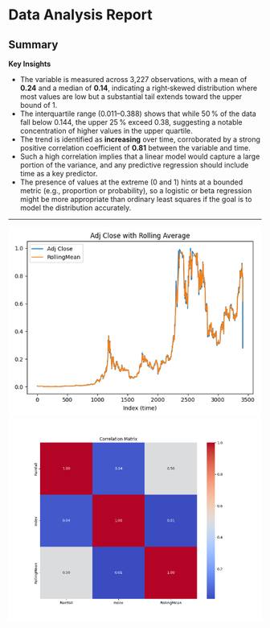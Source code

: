 # Data Analysis Report

## Summary

**Key Insights**

- The variable is measured across 3,227 observations, with a mean of **0.24** and a median of **0.14**, indicating a right‑skewed distribution where most values are low but a substantial tail extends toward the upper bound of 1.  
- The interquartile range (0.011–0.388) shows that while 50 % of the data fall below 0.144, the upper 25 % exceed 0.38, suggesting a notable concentration of higher values in the upper quartile.  
- The trend is identified as **increasing** over time, corroborated by a strong positive correlation coefficient of **0.81** between the variable and time.  
- Such a high correlation implies that a linear model would capture a large portion of the variance, and any predictive regression should include time as a key predictor.  
- The presence of values at the extreme (0 and 1) hints at a bounded metric (e.g., proportion or probability), so a logistic or beta regression might be more appropriate than ordinary least squares if the goal is to model the distribution accurately.

---
![Trend Plot](trend_plot.png)
![Correlation Matrix](correlation_matrix.png)
